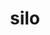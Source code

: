 ---
title: "silo"
layout: cache
categories: [package, develop]
meta: {"versions": ["4.10.2", "4.11"], "compilers": ["gcc@=11.1.0", "gcc@=11.3.0", "gcc@=7.5.0"], "oss": ["ubuntu18.04", "ubuntu20.04", "ubuntu22.04"], "platforms": ["linux"], "targets": ["x86_64", "x86_64_v3"], "stacks": ["data-vis-sdk", "e4s", "root", "tutorial"], "num_specs": 62, "num_specs_by_stack": {"root": 62, "tutorial": 53, "data-vis-sdk": 5, "e4s": 4}}
spec_details: [{"hash": "jle3afbtlxqmwraoirwvz5zzmu5vumcy", "compiler": "gcc@=7.5.0", "versions": ["4.10.2"], "os": "ubuntu18.04", "platform": "linux", "target": "x86_64", "variants": ["~fortran", "+fpzip", "+hdf5", "+hzip", "+mpi", "patches=3a1e831,7b5a1dc,eb2a3a0,fa050e0", "+pic", "+shared", "~silex"], "stacks": ["root", "tutorial"], "size": "-", "tarball": "https://binaries.spack.io/develop/build_cache/linux-ubuntu18.04-x86_64/gcc-7.5.0/silo-4.10.2/linux-ubuntu18.04-x86_64-gcc-7.5.0-silo-4.10.2-jle3afbtlxqmwraoirwvz5zzmu5vumcy.spack"}, {"hash": "2lg2lrmhul55eh2j4bcygfifab2bdead", "compiler": "gcc@=7.5.0", "versions": ["4.10.2"], "os": "ubuntu18.04", "platform": "linux", "target": "x86_64", "variants": ["~fortran", "+fpzip", "+hdf5", "+hzip", "+mpi", "patches=3a1e831,7b5a1dc,eb2a3a0,fa050e0", "+pic", "+shared", "~silex"], "stacks": ["root", "tutorial"], "size": "-", "tarball": "https://binaries.spack.io/develop/build_cache/linux-ubuntu18.04-x86_64/gcc-7.5.0/silo-4.10.2/linux-ubuntu18.04-x86_64-gcc-7.5.0-silo-4.10.2-2lg2lrmhul55eh2j4bcygfifab2bdead.spack"}, {"hash": "7uwhvtfecqc6mcedvylhxz6old3i25tc", "compiler": "gcc@=7.5.0", "versions": ["4.10.2"], "os": "ubuntu18.04", "platform": "linux", "target": "x86_64", "variants": ["~fortran", "+fpzip", "+hdf5", "+hzip", "+mpi", "patches=3a1e831,7b5a1dc,eb2a3a0,fa050e0", "+pic", "+shared", "~silex"], "stacks": ["root", "tutorial"], "size": "-", "tarball": "https://binaries.spack.io/develop/build_cache/linux-ubuntu18.04-x86_64/gcc-7.5.0/silo-4.10.2/linux-ubuntu18.04-x86_64-gcc-7.5.0-silo-4.10.2-7uwhvtfecqc6mcedvylhxz6old3i25tc.spack"}, {"hash": "tdxovtuncoh4qc6ign53c7zc7jvcolah", "compiler": "gcc@=7.5.0", "versions": ["4.10.2"], "os": "ubuntu18.04", "platform": "linux", "target": "x86_64", "variants": ["~fortran", "+fpzip", "+hdf5", "+hzip", "+mpi", "patches=3a1e831,7b5a1dc,eb2a3a0,fa050e0", "+pic", "+shared", "~silex"], "stacks": ["root", "tutorial"], "size": "-", "tarball": "https://binaries.spack.io/develop/build_cache/linux-ubuntu18.04-x86_64/gcc-7.5.0/silo-4.10.2/linux-ubuntu18.04-x86_64-gcc-7.5.0-silo-4.10.2-tdxovtuncoh4qc6ign53c7zc7jvcolah.spack"}, {"hash": "jyanuv4bw5g5ujrwkrl75bi76kw2mbip", "compiler": "gcc@=7.5.0", "versions": ["4.10.2"], "os": "ubuntu18.04", "platform": "linux", "target": "x86_64", "variants": ["~fortran", "+fpzip", "+hdf5", "+hzip", "+mpi", "patches=3a1e831,7b5a1dc,eb2a3a0,fa050e0", "+pic", "+shared", "~silex"], "stacks": ["root", "tutorial"], "size": "-", "tarball": "https://binaries.spack.io/develop/build_cache/linux-ubuntu18.04-x86_64/gcc-7.5.0/silo-4.10.2/linux-ubuntu18.04-x86_64-gcc-7.5.0-silo-4.10.2-jyanuv4bw5g5ujrwkrl75bi76kw2mbip.spack"}, {"hash": "yisbdti2wfjcze6jymoziwuec35o76tj", "compiler": "gcc@=7.5.0", "versions": ["4.10.2"], "os": "ubuntu18.04", "platform": "linux", "target": "x86_64", "variants": ["~fortran", "+fpzip", "+hdf5", "+hzip", "+mpi", "patches=3a1e831,7b5a1dc,eb2a3a0,fa050e0", "+pic", "+shared", "~silex"], "stacks": ["root", "tutorial"], "size": "-", "tarball": "https://binaries.spack.io/develop/build_cache/linux-ubuntu18.04-x86_64/gcc-7.5.0/silo-4.10.2/linux-ubuntu18.04-x86_64-gcc-7.5.0-silo-4.10.2-yisbdti2wfjcze6jymoziwuec35o76tj.spack"}, {"hash": "i5wb53iaopzgv6wdvfswvxodeg53mai5", "compiler": "gcc@=7.5.0", "versions": ["4.10.2"], "os": "ubuntu18.04", "platform": "linux", "target": "x86_64", "variants": ["build_system=autotools", "~fortran", "+fpzip", "+hdf5", "+hzip", "+mpi", "patches=3a1e831,7b5a1dc,eb2a3a0,fa050e0", "+pic", "+shared", "~silex"], "stacks": ["root", "tutorial"], "size": "-", "tarball": "https://binaries.spack.io/develop/build_cache/linux-ubuntu18.04-x86_64/gcc-7.5.0/silo-4.10.2/linux-ubuntu18.04-x86_64-gcc-7.5.0-silo-4.10.2-i5wb53iaopzgv6wdvfswvxodeg53mai5.spack"}, {"hash": "oxpa5rj5oijtf3d4x66zbapghj75z7sk", "compiler": "gcc@=7.5.0", "versions": ["4.10.2"], "os": "ubuntu18.04", "platform": "linux", "target": "x86_64", "variants": ["~fortran", "+fpzip", "+hdf5", "+hzip", "+mpi", "patches=3a1e831,7b5a1dc,eb2a3a0,fa050e0", "+pic", "+shared", "~silex"], "stacks": ["root", "tutorial"], "size": "-", "tarball": "https://binaries.spack.io/develop/build_cache/linux-ubuntu18.04-x86_64/gcc-7.5.0/silo-4.10.2/linux-ubuntu18.04-x86_64-gcc-7.5.0-silo-4.10.2-oxpa5rj5oijtf3d4x66zbapghj75z7sk.spack"}, {"hash": "txxhh3ieeionvk7j6sp6rqtc6qmqcyoc", "compiler": "gcc@=7.5.0", "versions": ["4.11"], "os": "ubuntu18.04", "platform": "linux", "target": "x86_64", "variants": ["build_system=autotools", "~fortran", "+fpzip", "+hdf5", "+hzip", "+mpi", "patches=451c4c5,eb2a3a0,fa050e0", "+pic", "+shared", "~silex"], "stacks": ["root", "tutorial"], "size": "-", "tarball": "https://binaries.spack.io/develop/build_cache/linux-ubuntu18.04-x86_64/gcc-7.5.0/silo-4.11/linux-ubuntu18.04-x86_64-gcc-7.5.0-silo-4.11-txxhh3ieeionvk7j6sp6rqtc6qmqcyoc.spack"}, {"hash": "fltmitf7xtsu6myxcd42uakpidf2ml4x", "compiler": "gcc@=7.5.0", "versions": ["4.10.2"], "os": "ubuntu18.04", "platform": "linux", "target": "x86_64", "variants": ["build_system=autotools", "~fortran", "+fpzip", "+hdf5", "+hzip", "+mpi", "patches=3a1e831,7b5a1dc,eb2a3a0,fa050e0", "+pic", "+shared", "~silex"], "stacks": ["root", "tutorial"], "size": "-", "tarball": "https://binaries.spack.io/develop/build_cache/linux-ubuntu18.04-x86_64/gcc-7.5.0/silo-4.10.2/linux-ubuntu18.04-x86_64-gcc-7.5.0-silo-4.10.2-fltmitf7xtsu6myxcd42uakpidf2ml4x.spack"}, {"hash": "3p3kdgoxdqzs2oze6goeoc2g642yxedd", "compiler": "gcc@=7.5.0", "versions": ["4.10.2"], "os": "ubuntu18.04", "platform": "linux", "target": "x86_64", "variants": ["~fortran", "+fpzip", "+hdf5", "+hzip", "+mpi", "patches=3a1e831,7b5a1dc,eb2a3a0,fa050e0", "+pic", "+shared", "~silex"], "stacks": ["root", "tutorial"], "size": "-", "tarball": "https://binaries.spack.io/develop/build_cache/linux-ubuntu18.04-x86_64/gcc-7.5.0/silo-4.10.2/linux-ubuntu18.04-x86_64-gcc-7.5.0-silo-4.10.2-3p3kdgoxdqzs2oze6goeoc2g642yxedd.spack"}, {"hash": "dcsbgpflnysx5ra34gt7xrtsiqerbrs3", "compiler": "gcc@=7.5.0", "versions": ["4.10.2"], "os": "ubuntu18.04", "platform": "linux", "target": "x86_64", "variants": ["~fortran", "+fpzip", "+hdf5", "+hzip", "+mpi", "patches=3a1e831,7b5a1dc,eb2a3a0,fa050e0", "+pic", "+shared", "~silex"], "stacks": ["root", "tutorial"], "size": "-", "tarball": "https://binaries.spack.io/develop/build_cache/linux-ubuntu18.04-x86_64/gcc-7.5.0/silo-4.10.2/linux-ubuntu18.04-x86_64-gcc-7.5.0-silo-4.10.2-dcsbgpflnysx5ra34gt7xrtsiqerbrs3.spack"}, {"hash": "fhbmpjsrdwdte7ommebm6t7t67l5grnv", "compiler": "gcc@=7.5.0", "versions": ["4.10.2"], "os": "ubuntu18.04", "platform": "linux", "target": "x86_64", "variants": ["~fortran", "+fpzip", "+hdf5", "+hzip", "+mpi", "patches=3a1e831,7b5a1dc,eb2a3a0,fa050e0", "+pic", "+shared", "~silex"], "stacks": ["root", "tutorial"], "size": "-", "tarball": "https://binaries.spack.io/develop/build_cache/linux-ubuntu18.04-x86_64/gcc-7.5.0/silo-4.10.2/linux-ubuntu18.04-x86_64-gcc-7.5.0-silo-4.10.2-fhbmpjsrdwdte7ommebm6t7t67l5grnv.spack"}, {"hash": "siummnm5h6efxz223ysdbxpjw7zblenr", "compiler": "gcc@=7.5.0", "versions": ["4.10.2"], "os": "ubuntu18.04", "platform": "linux", "target": "x86_64", "variants": ["~fortran", "+fpzip", "+hdf5", "+hzip", "+mpi", "patches=3a1e831,7b5a1dc,eb2a3a0,fa050e0", "+pic", "+shared", "~silex"], "stacks": ["root", "tutorial"], "size": "-", "tarball": "https://binaries.spack.io/develop/build_cache/linux-ubuntu18.04-x86_64/gcc-7.5.0/silo-4.10.2/linux-ubuntu18.04-x86_64-gcc-7.5.0-silo-4.10.2-siummnm5h6efxz223ysdbxpjw7zblenr.spack"}, {"hash": "2e5ip3tdm5otvqpamaileow43yv53xuv", "compiler": "gcc@=7.5.0", "versions": ["4.10.2"], "os": "ubuntu18.04", "platform": "linux", "target": "x86_64", "variants": ["build_system=autotools", "~fortran", "+fpzip", "+hdf5", "+hzip", "+mpi", "patches=3a1e831,7b5a1dc,eb2a3a0,fa050e0", "+pic", "+shared", "~silex"], "stacks": ["root", "tutorial"], "size": "-", "tarball": "https://binaries.spack.io/develop/build_cache/linux-ubuntu18.04-x86_64/gcc-7.5.0/silo-4.10.2/linux-ubuntu18.04-x86_64-gcc-7.5.0-silo-4.10.2-2e5ip3tdm5otvqpamaileow43yv53xuv.spack"}, {"hash": "dprf4nrtti3wjwfjhifhqfvpplqi2zvi", "compiler": "gcc@=7.5.0", "versions": ["4.10.2"], "os": "ubuntu18.04", "platform": "linux", "target": "x86_64", "variants": ["~fortran", "+fpzip", "+hdf5", "+hzip", "+mpi", "patches=3a1e831,7b5a1dc,eb2a3a0,fa050e0", "+pic", "+shared", "~silex"], "stacks": ["root", "tutorial"], "size": "-", "tarball": "https://binaries.spack.io/develop/build_cache/linux-ubuntu18.04-x86_64/gcc-7.5.0/silo-4.10.2/linux-ubuntu18.04-x86_64-gcc-7.5.0-silo-4.10.2-dprf4nrtti3wjwfjhifhqfvpplqi2zvi.spack"}, {"hash": "vozsdsz4aavwz7gzm72r2ochtakkngpz", "compiler": "gcc@=7.5.0", "versions": ["4.10.2"], "os": "ubuntu18.04", "platform": "linux", "target": "x86_64", "variants": ["~fortran", "+fpzip", "+hdf5", "+hzip", "+mpi", "patches=3a1e831,7b5a1dc,eb2a3a0,fa050e0", "+pic", "+shared", "~silex"], "stacks": ["root", "tutorial"], "size": "-", "tarball": "https://binaries.spack.io/develop/build_cache/linux-ubuntu18.04-x86_64/gcc-7.5.0/silo-4.10.2/linux-ubuntu18.04-x86_64-gcc-7.5.0-silo-4.10.2-vozsdsz4aavwz7gzm72r2ochtakkngpz.spack"}, {"hash": "lpemockdd4rsbjec6ndyg3xbjhtejcva", "compiler": "gcc@=7.5.0", "versions": ["4.10.2"], "os": "ubuntu18.04", "platform": "linux", "target": "x86_64", "variants": ["~fortran", "+fpzip", "+hdf5", "+hzip", "+mpi", "patches=3a1e831,7b5a1dc,eb2a3a0,fa050e0", "+pic", "+shared", "~silex"], "stacks": ["root", "tutorial"], "size": "-", "tarball": "https://binaries.spack.io/develop/build_cache/linux-ubuntu18.04-x86_64/gcc-7.5.0/silo-4.10.2/linux-ubuntu18.04-x86_64-gcc-7.5.0-silo-4.10.2-lpemockdd4rsbjec6ndyg3xbjhtejcva.spack"}, {"hash": "ub4ngqa53d6ufm6bfaks53qtd6tm5r7n", "compiler": "gcc@=7.5.0", "versions": ["4.10.2"], "os": "ubuntu18.04", "platform": "linux", "target": "x86_64", "variants": ["~fortran", "+fpzip", "+hdf5", "+hzip", "+mpi", "patches=3a1e831,7b5a1dc,eb2a3a0,fa050e0", "+pic", "+shared", "~silex"], "stacks": ["root", "tutorial"], "size": "-", "tarball": "https://binaries.spack.io/develop/build_cache/linux-ubuntu18.04-x86_64/gcc-7.5.0/silo-4.10.2/linux-ubuntu18.04-x86_64-gcc-7.5.0-silo-4.10.2-ub4ngqa53d6ufm6bfaks53qtd6tm5r7n.spack"}, {"hash": "3fpvbcy35pteprqcar7fmwyxrsgwuypc", "compiler": "gcc@=7.5.0", "versions": ["4.11"], "os": "ubuntu18.04", "platform": "linux", "target": "x86_64", "variants": ["build_system=autotools", "~fortran", "+fpzip", "+hdf5", "+hzip", "+mpi", "patches=451c4c5,eb2a3a0,fa050e0", "+pic", "+shared", "~silex"], "stacks": ["root", "tutorial"], "size": "-", "tarball": "https://binaries.spack.io/develop/build_cache/linux-ubuntu18.04-x86_64/gcc-7.5.0/silo-4.11/linux-ubuntu18.04-x86_64-gcc-7.5.0-silo-4.11-3fpvbcy35pteprqcar7fmwyxrsgwuypc.spack"}, {"hash": "fpunthncldrhreoywzxldbhw653oxwzm", "compiler": "gcc@=7.5.0", "versions": ["4.10.2"], "os": "ubuntu18.04", "platform": "linux", "target": "x86_64", "variants": ["~fortran", "+fpzip", "+hdf5", "+hzip", "+mpi", "patches=3a1e831,7b5a1dc,eb2a3a0,fa050e0", "+pic", "+shared", "~silex"], "stacks": ["root", "tutorial"], "size": "-", "tarball": "https://binaries.spack.io/develop/build_cache/linux-ubuntu18.04-x86_64/gcc-7.5.0/silo-4.10.2/linux-ubuntu18.04-x86_64-gcc-7.5.0-silo-4.10.2-fpunthncldrhreoywzxldbhw653oxwzm.spack"}, {"hash": "gscdpalf7d3573djhfgzyy3cbrt3djtn", "compiler": "gcc@=7.5.0", "versions": ["4.10.2"], "os": "ubuntu18.04", "platform": "linux", "target": "x86_64", "variants": ["~fortran", "+fpzip", "+hdf5", "+hzip", "+mpi", "patches=3a1e831,7b5a1dc,eb2a3a0,fa050e0", "+pic", "+shared", "~silex"], "stacks": ["root", "tutorial"], "size": "-", "tarball": "https://binaries.spack.io/develop/build_cache/linux-ubuntu18.04-x86_64/gcc-7.5.0/silo-4.10.2/linux-ubuntu18.04-x86_64-gcc-7.5.0-silo-4.10.2-gscdpalf7d3573djhfgzyy3cbrt3djtn.spack"}, {"hash": "2ycj2ye2mrgsbybgucwqxkw5tv5c5iws", "compiler": "gcc@=7.5.0", "versions": ["4.10.2"], "os": "ubuntu18.04", "platform": "linux", "target": "x86_64", "variants": ["~fortran", "+fpzip", "+hdf5", "+hzip", "+mpi", "patches=3a1e831,7b5a1dc,eb2a3a0,fa050e0", "+pic", "+shared", "~silex"], "stacks": ["root", "tutorial"], "size": "-", "tarball": "https://binaries.spack.io/develop/build_cache/linux-ubuntu18.04-x86_64/gcc-7.5.0/silo-4.10.2/linux-ubuntu18.04-x86_64-gcc-7.5.0-silo-4.10.2-2ycj2ye2mrgsbybgucwqxkw5tv5c5iws.spack"}, {"hash": "tumtnfuepigbiqkyzmhefmzzlinzehqs", "compiler": "gcc@=7.5.0", "versions": ["4.10.2"], "os": "ubuntu18.04", "platform": "linux", "target": "x86_64", "variants": ["~fortran", "+fpzip", "+hdf5", "+hzip", "+mpi", "patches=3a1e831,7b5a1dc,eb2a3a0,fa050e0", "+pic", "+shared", "~silex"], "stacks": ["root", "tutorial"], "size": "-", "tarball": "https://binaries.spack.io/develop/build_cache/linux-ubuntu18.04-x86_64/gcc-7.5.0/silo-4.10.2/linux-ubuntu18.04-x86_64-gcc-7.5.0-silo-4.10.2-tumtnfuepigbiqkyzmhefmzzlinzehqs.spack"}, {"hash": "b76wsciivnmvolzcogqgazyetuockpm7", "compiler": "gcc@=7.5.0", "versions": ["4.10.2"], "os": "ubuntu18.04", "platform": "linux", "target": "x86_64", "variants": ["build_system=autotools", "~fortran", "+fpzip", "+hdf5", "+hzip", "+mpi", "patches=3a1e831,7b5a1dc,eb2a3a0,fa050e0", "+pic", "+shared", "~silex"], "stacks": ["root", "tutorial"], "size": "-", "tarball": "https://binaries.spack.io/develop/build_cache/linux-ubuntu18.04-x86_64/gcc-7.5.0/silo-4.10.2/linux-ubuntu18.04-x86_64-gcc-7.5.0-silo-4.10.2-b76wsciivnmvolzcogqgazyetuockpm7.spack"}, {"hash": "e3qnr4pso3c5zb4oq2l3yptv423rsu44", "compiler": "gcc@=7.5.0", "versions": ["4.10.2"], "os": "ubuntu18.04", "platform": "linux", "target": "x86_64", "variants": ["~fortran", "+fpzip", "+hdf5", "+hzip", "+mpi", "patches=3a1e831,7b5a1dc,eb2a3a0,fa050e0", "+pic", "+shared", "~silex"], "stacks": ["root", "tutorial"], "size": "-", "tarball": "https://binaries.spack.io/develop/build_cache/linux-ubuntu18.04-x86_64/gcc-7.5.0/silo-4.10.2/linux-ubuntu18.04-x86_64-gcc-7.5.0-silo-4.10.2-e3qnr4pso3c5zb4oq2l3yptv423rsu44.spack"}, {"hash": "4w5nzygzmzag5pqvjtjnaltvfzjqo7ql", "compiler": "gcc@=7.5.0", "versions": ["4.10.2"], "os": "ubuntu18.04", "platform": "linux", "target": "x86_64", "variants": ["~fortran", "+fpzip", "+hdf5", "+hzip", "+mpi", "patches=3a1e831,7b5a1dc,eb2a3a0,fa050e0", "+pic", "+shared", "~silex"], "stacks": ["root", "tutorial"], "size": "-", "tarball": "https://binaries.spack.io/develop/build_cache/linux-ubuntu18.04-x86_64/gcc-7.5.0/silo-4.10.2/linux-ubuntu18.04-x86_64-gcc-7.5.0-silo-4.10.2-4w5nzygzmzag5pqvjtjnaltvfzjqo7ql.spack"}, {"hash": "4kajqd2v2cgbpuhpaodyqzqxhhk7gtiy", "compiler": "gcc@=7.5.0", "versions": ["4.10.2"], "os": "ubuntu18.04", "platform": "linux", "target": "x86_64", "variants": ["~fortran", "+fpzip", "+hdf5", "+hzip", "+mpi", "patches=3a1e831,7b5a1dc,eb2a3a0,fa050e0", "+pic", "+shared", "~silex"], "stacks": ["root", "tutorial"], "size": "-", "tarball": "https://binaries.spack.io/develop/build_cache/linux-ubuntu18.04-x86_64/gcc-7.5.0/silo-4.10.2/linux-ubuntu18.04-x86_64-gcc-7.5.0-silo-4.10.2-4kajqd2v2cgbpuhpaodyqzqxhhk7gtiy.spack"}, {"hash": "57uq46urtegz7lubicjrrvanxsyis3u7", "compiler": "gcc@=7.5.0", "versions": ["4.11"], "os": "ubuntu18.04", "platform": "linux", "target": "x86_64", "variants": ["build_system=autotools", "~fortran", "+fpzip", "+hdf5", "+hzip", "+mpi", "patches=451c4c5,a081263,eb2a3a0,fa050e0", "+pic", "+shared", "~silex"], "stacks": ["root", "tutorial"], "size": "-", "tarball": "https://binaries.spack.io/develop/build_cache/linux-ubuntu18.04-x86_64/gcc-7.5.0/silo-4.11/linux-ubuntu18.04-x86_64-gcc-7.5.0-silo-4.11-57uq46urtegz7lubicjrrvanxsyis3u7.spack"}, {"hash": "pqifb7x2vall2kg47fudreqpg6j5p5dt", "compiler": "gcc@=7.5.0", "versions": ["4.11"], "os": "ubuntu18.04", "platform": "linux", "target": "x86_64", "variants": ["build_system=autotools", "~fortran", "+fpzip", "+hdf5", "+hzip", "+mpi", "patches=451c4c5,eb2a3a0,fa050e0", "+pic", "+shared", "~silex"], "stacks": ["root", "tutorial"], "size": "-", "tarball": "https://binaries.spack.io/develop/build_cache/linux-ubuntu18.04-x86_64/gcc-7.5.0/silo-4.11/linux-ubuntu18.04-x86_64-gcc-7.5.0-silo-4.11-pqifb7x2vall2kg47fudreqpg6j5p5dt.spack"}, {"hash": "x2rillhjurdaahpk6hcjmnvhof3xb3dg", "compiler": "gcc@=7.5.0", "versions": ["4.11"], "os": "ubuntu18.04", "platform": "linux", "target": "x86_64", "variants": ["build_system=autotools", "~fortran", "+fpzip", "+hdf5", "+hzip", "+mpi", "patches=451c4c5,a081263,eb2a3a0,fa050e0", "+pic", "+shared", "~silex"], "stacks": ["root", "tutorial"], "size": "-", "tarball": "https://binaries.spack.io/develop/build_cache/linux-ubuntu18.04-x86_64/gcc-7.5.0/silo-4.11/linux-ubuntu18.04-x86_64-gcc-7.5.0-silo-4.11-x2rillhjurdaahpk6hcjmnvhof3xb3dg.spack"}, {"hash": "6oh77zw7d7qgztposmspwqzjoqkyvsjd", "compiler": "gcc@=7.5.0", "versions": ["4.10.2"], "os": "ubuntu18.04", "platform": "linux", "target": "x86_64", "variants": ["~fortran", "+fpzip", "+hdf5", "+hzip", "+mpi", "patches=3a1e831,7b5a1dc,eb2a3a0,fa050e0", "+pic", "+shared", "~silex"], "stacks": ["root", "tutorial"], "size": "-", "tarball": "https://binaries.spack.io/develop/build_cache/linux-ubuntu18.04-x86_64/gcc-7.5.0/silo-4.10.2/linux-ubuntu18.04-x86_64-gcc-7.5.0-silo-4.10.2-6oh77zw7d7qgztposmspwqzjoqkyvsjd.spack"}, {"hash": "slxiktndftkh7tr3impoyqbudio2xsov", "compiler": "gcc@=7.5.0", "versions": ["4.10.2"], "os": "ubuntu18.04", "platform": "linux", "target": "x86_64", "variants": ["~fortran", "+fpzip", "+hdf5", "+hzip", "+mpi", "patches=3a1e831,7b5a1dc,eb2a3a0,fa050e0", "+pic", "+shared", "~silex"], "stacks": ["root", "tutorial"], "size": "-", "tarball": "https://binaries.spack.io/develop/build_cache/linux-ubuntu18.04-x86_64/gcc-7.5.0/silo-4.10.2/linux-ubuntu18.04-x86_64-gcc-7.5.0-silo-4.10.2-slxiktndftkh7tr3impoyqbudio2xsov.spack"}, {"hash": "qoexqd4tncqhyqcsmjcriohf6wp6e76v", "compiler": "gcc@=7.5.0", "versions": ["4.10.2"], "os": "ubuntu18.04", "platform": "linux", "target": "x86_64", "variants": ["~fortran", "+fpzip", "+hdf5", "+hzip", "+mpi", "patches=3a1e831,7b5a1dc,eb2a3a0,fa050e0", "+pic", "+shared", "~silex"], "stacks": ["root", "tutorial"], "size": "-", "tarball": "https://binaries.spack.io/develop/build_cache/linux-ubuntu18.04-x86_64/gcc-7.5.0/silo-4.10.2/linux-ubuntu18.04-x86_64-gcc-7.5.0-silo-4.10.2-qoexqd4tncqhyqcsmjcriohf6wp6e76v.spack"}, {"hash": "myzj2pwj5gxx4b2o6khhk7fiyiiz3it4", "compiler": "gcc@=7.5.0", "versions": ["4.10.2"], "os": "ubuntu18.04", "platform": "linux", "target": "x86_64", "variants": ["~fortran", "+fpzip", "+hdf5", "+hzip", "+mpi", "patches=3a1e831,7b5a1dc,eb2a3a0,fa050e0", "+pic", "+shared", "~silex"], "stacks": ["root", "tutorial"], "size": "-", "tarball": "https://binaries.spack.io/develop/build_cache/linux-ubuntu18.04-x86_64/gcc-7.5.0/silo-4.10.2/linux-ubuntu18.04-x86_64-gcc-7.5.0-silo-4.10.2-myzj2pwj5gxx4b2o6khhk7fiyiiz3it4.spack"}, {"hash": "zghitab6vv2t32ycpzl3ls2b4rgy3uth", "compiler": "gcc@=7.5.0", "versions": ["4.10.2"], "os": "ubuntu18.04", "platform": "linux", "target": "x86_64", "variants": ["~fortran", "+fpzip", "+hdf5", "+hzip", "+mpi", "patches=3a1e831,7b5a1dc,eb2a3a0,fa050e0", "+pic", "+shared", "~silex"], "stacks": ["root", "tutorial"], "size": "-", "tarball": "https://binaries.spack.io/develop/build_cache/linux-ubuntu18.04-x86_64/gcc-7.5.0/silo-4.10.2/linux-ubuntu18.04-x86_64-gcc-7.5.0-silo-4.10.2-zghitab6vv2t32ycpzl3ls2b4rgy3uth.spack"}, {"hash": "asxytb7atx2qkw32cetrm4cevuhhoha4", "compiler": "gcc@=7.5.0", "versions": ["4.10.2"], "os": "ubuntu18.04", "platform": "linux", "target": "x86_64", "variants": ["~fortran", "+fpzip", "+hdf5", "+hzip", "+mpi", "patches=3a1e831,7b5a1dc,eb2a3a0,fa050e0", "+pic", "+shared", "~silex"], "stacks": ["root", "tutorial"], "size": "-", "tarball": "https://binaries.spack.io/develop/build_cache/linux-ubuntu18.04-x86_64/gcc-7.5.0/silo-4.10.2/linux-ubuntu18.04-x86_64-gcc-7.5.0-silo-4.10.2-asxytb7atx2qkw32cetrm4cevuhhoha4.spack"}, {"hash": "ikgjjupxtk362xb6x7cmzux3ptdbj4d2", "compiler": "gcc@=7.5.0", "versions": ["4.10.2"], "os": "ubuntu18.04", "platform": "linux", "target": "x86_64", "variants": ["~fortran", "+fpzip", "+hdf5", "+hzip", "+mpi", "patches=3a1e831,7b5a1dc,eb2a3a0,fa050e0", "+pic", "+shared", "~silex"], "stacks": ["root", "tutorial"], "size": "-", "tarball": "https://binaries.spack.io/develop/build_cache/linux-ubuntu18.04-x86_64/gcc-7.5.0/silo-4.10.2/linux-ubuntu18.04-x86_64-gcc-7.5.0-silo-4.10.2-ikgjjupxtk362xb6x7cmzux3ptdbj4d2.spack"}, {"hash": "jndswojkmntaetkbpjmk3umoqau2tmi3", "compiler": "gcc@=7.5.0", "versions": ["4.10.2"], "os": "ubuntu18.04", "platform": "linux", "target": "x86_64", "variants": ["~fortran", "+fpzip", "+hdf5", "+hzip", "+mpi", "patches=3a1e831,7b5a1dc,eb2a3a0,fa050e0", "+pic", "+shared", "~silex"], "stacks": ["root", "tutorial"], "size": "-", "tarball": "https://binaries.spack.io/develop/build_cache/linux-ubuntu18.04-x86_64/gcc-7.5.0/silo-4.10.2/linux-ubuntu18.04-x86_64-gcc-7.5.0-silo-4.10.2-jndswojkmntaetkbpjmk3umoqau2tmi3.spack"}, {"hash": "dq46tdj57njoufesplyhxx2bp72w24bx", "compiler": "gcc@=7.5.0", "versions": ["4.11"], "os": "ubuntu18.04", "platform": "linux", "target": "x86_64", "variants": ["build_system=autotools", "~fortran", "+fpzip", "+hdf5", "+hzip", "+mpi", "patches=451c4c5,eb2a3a0,fa050e0", "+pic", "+shared", "~silex"], "stacks": ["root", "tutorial"], "size": "-", "tarball": "https://binaries.spack.io/develop/build_cache/linux-ubuntu18.04-x86_64/gcc-7.5.0/silo-4.11/linux-ubuntu18.04-x86_64-gcc-7.5.0-silo-4.11-dq46tdj57njoufesplyhxx2bp72w24bx.spack"}, {"hash": "odm4wxj6eq6snyfiis4wqmdpgbrzpd63", "compiler": "gcc@=7.5.0", "versions": ["4.11"], "os": "ubuntu18.04", "platform": "linux", "target": "x86_64_v3", "variants": ["build_system=autotools", "~fortran", "+fpzip", "+hdf5", "+hzip", "+mpi", "patches=451c4c5,a081263,eb2a3a0,fa050e0", "+pic", "+shared", "~silex"], "stacks": ["root", "tutorial"], "size": "-", "tarball": "https://binaries.spack.io/develop/build_cache/linux-ubuntu18.04-x86_64_v3/gcc-7.5.0/silo-4.11/linux-ubuntu18.04-x86_64_v3-gcc-7.5.0-silo-4.11-odm4wxj6eq6snyfiis4wqmdpgbrzpd63.spack"}, {"hash": "4muu5fl53b735dhe5iwwnjw3addzdbod", "compiler": "gcc@=7.5.0", "versions": ["4.11"], "os": "ubuntu18.04", "platform": "linux", "target": "x86_64_v3", "variants": ["build_system=autotools", "~fortran", "+fpzip", "+hdf5", "+hzip", "+mpi", "patches=451c4c5,a081263,eb2a3a0,fa050e0", "+pic", "+shared", "~silex"], "stacks": ["root", "tutorial"], "size": "-", "tarball": "https://binaries.spack.io/develop/build_cache/linux-ubuntu18.04-x86_64_v3/gcc-7.5.0/silo-4.11/linux-ubuntu18.04-x86_64_v3-gcc-7.5.0-silo-4.11-4muu5fl53b735dhe5iwwnjw3addzdbod.spack"}, {"hash": "fqursouvd7kpht64qkeq7yyi24uk2y7x", "compiler": "gcc@=7.5.0", "versions": ["4.11"], "os": "ubuntu18.04", "platform": "linux", "target": "x86_64_v3", "variants": ["build_system=autotools", "~fortran", "+fpzip", "+hdf5", "+hzip", "+mpi", "patches=451c4c5,a081263,eb2a3a0,fa050e0", "+pic", "+shared", "~silex"], "stacks": ["root", "tutorial"], "size": "-", "tarball": "https://binaries.spack.io/develop/build_cache/linux-ubuntu18.04-x86_64_v3/gcc-7.5.0/silo-4.11/linux-ubuntu18.04-x86_64_v3-gcc-7.5.0-silo-4.11-fqursouvd7kpht64qkeq7yyi24uk2y7x.spack"}, {"hash": "ur24lo6tsjj6g45s7c2ww7re5lzrv7j6", "compiler": "gcc@=7.5.0", "versions": ["4.11"], "os": "ubuntu18.04", "platform": "linux", "target": "x86_64_v3", "variants": ["build_system=autotools", "~fortran", "+fpzip", "+hdf5", "+hzip", "+mpi", "patches=451c4c5,a081263,eb2a3a0,fa050e0", "+pic", "+shared", "~silex"], "stacks": ["root", "tutorial"], "size": "-", "tarball": "https://binaries.spack.io/develop/build_cache/linux-ubuntu18.04-x86_64_v3/gcc-7.5.0/silo-4.11/linux-ubuntu18.04-x86_64_v3-gcc-7.5.0-silo-4.11-ur24lo6tsjj6g45s7c2ww7re5lzrv7j6.spack"}, {"hash": "kjz3mwhyaqcesf5ynyure33wgnbgg2aw", "compiler": "gcc@=7.5.0", "versions": ["4.11"], "os": "ubuntu18.04", "platform": "linux", "target": "x86_64_v3", "variants": ["build_system=autotools", "~fortran", "+fpzip", "+hdf5", "+hzip", "+mpi", "patches=451c4c5,a081263,eb2a3a0,fa050e0", "+pic", "+shared", "~silex"], "stacks": ["root", "tutorial"], "size": "-", "tarball": "https://binaries.spack.io/develop/build_cache/linux-ubuntu18.04-x86_64_v3/gcc-7.5.0/silo-4.11/linux-ubuntu18.04-x86_64_v3-gcc-7.5.0-silo-4.11-kjz3mwhyaqcesf5ynyure33wgnbgg2aw.spack"}, {"hash": "pm2hpuhzih46wxttsuf6gmkxrsq4itg5", "compiler": "gcc@=11.1.0", "versions": ["4.11"], "os": "ubuntu20.04", "platform": "linux", "target": "x86_64_v3", "variants": ["build_system=autotools", "+fortran", "+fpzip", "+hdf5", "+hzip", "+mpi", "patches=451c4c5,eb2a3a0,fa050e0", "+pic", "+shared", "~silex"], "stacks": ["root", "data-vis-sdk"], "size": "-", "tarball": "https://binaries.spack.io/develop/build_cache/linux-ubuntu20.04-x86_64_v3/gcc-11.1.0/silo-4.11/linux-ubuntu20.04-x86_64_v3-gcc-11.1.0-silo-4.11-pm2hpuhzih46wxttsuf6gmkxrsq4itg5.spack"}, {"hash": "a7infvmm3hbg43hwbhfyejubn5judlwh", "compiler": "gcc@=11.1.0", "versions": ["4.11"], "os": "ubuntu20.04", "platform": "linux", "target": "x86_64_v3", "variants": ["build_system=autotools", "+fortran", "+fpzip", "+hdf5", "+hzip", "+mpi", "patches=451c4c5,eb2a3a0,fa050e0", "+pic", "+shared", "~silex"], "stacks": ["e4s", "root"], "size": "-", "tarball": "https://binaries.spack.io/develop/build_cache/linux-ubuntu20.04-x86_64_v3/gcc-11.1.0/silo-4.11/linux-ubuntu20.04-x86_64_v3-gcc-11.1.0-silo-4.11-a7infvmm3hbg43hwbhfyejubn5judlwh.spack"}, {"hash": "jpazutf3b7252needju4mlublckyysqq", "compiler": "gcc@=11.1.0", "versions": ["4.11"], "os": "ubuntu20.04", "platform": "linux", "target": "x86_64_v3", "variants": ["build_system=autotools", "+fortran", "+fpzip", "+hdf5", "+hzip", "+mpi", "patches=451c4c5,eb2a3a0,fa050e0", "+pic", "+shared", "~silex"], "stacks": ["e4s", "root"], "size": "-", "tarball": "https://binaries.spack.io/develop/build_cache/linux-ubuntu20.04-x86_64_v3/gcc-11.1.0/silo-4.11/linux-ubuntu20.04-x86_64_v3-gcc-11.1.0-silo-4.11-jpazutf3b7252needju4mlublckyysqq.spack"}, {"hash": "cexckvlrktzd273okxwxvth6phdgnfum", "compiler": "gcc@=11.1.0", "versions": ["4.11"], "os": "ubuntu20.04", "platform": "linux", "target": "x86_64_v3", "variants": ["build_system=autotools", "+fortran", "+fpzip", "+hdf5", "+hzip", "+mpi", "patches=451c4c5,eb2a3a0,fa050e0", "+pic", "+shared", "~silex"], "stacks": ["root", "data-vis-sdk"], "size": "-", "tarball": "https://binaries.spack.io/develop/build_cache/linux-ubuntu20.04-x86_64_v3/gcc-11.1.0/silo-4.11/linux-ubuntu20.04-x86_64_v3-gcc-11.1.0-silo-4.11-cexckvlrktzd273okxwxvth6phdgnfum.spack"}, {"hash": "6bqw7c3lf2r6w7ciwnkvuoyinjn2mscr", "compiler": "gcc@=11.1.0", "versions": ["4.11"], "os": "ubuntu20.04", "platform": "linux", "target": "x86_64_v3", "variants": ["build_system=autotools", "+fortran", "+fpzip", "+hdf5", "+hzip", "+mpi", "patches=451c4c5,eb2a3a0,fa050e0", "+pic", "+shared", "~silex"], "stacks": ["e4s", "root"], "size": "-", "tarball": "https://binaries.spack.io/develop/build_cache/linux-ubuntu20.04-x86_64_v3/gcc-11.1.0/silo-4.11/linux-ubuntu20.04-x86_64_v3-gcc-11.1.0-silo-4.11-6bqw7c3lf2r6w7ciwnkvuoyinjn2mscr.spack"}, {"hash": "bjiy3mx4sl562mxj6tyojalcthmpvevg", "compiler": "gcc@=11.1.0", "versions": ["4.11"], "os": "ubuntu20.04", "platform": "linux", "target": "x86_64_v3", "variants": ["build_system=autotools", "+fortran", "+fpzip", "+hdf5", "+hzip", "+mpi", "patches=451c4c5,eb2a3a0,fa050e0", "+pic", "+shared", "~silex"], "stacks": ["root", "data-vis-sdk"], "size": "-", "tarball": "https://binaries.spack.io/develop/build_cache/linux-ubuntu20.04-x86_64_v3/gcc-11.1.0/silo-4.11/linux-ubuntu20.04-x86_64_v3-gcc-11.1.0-silo-4.11-bjiy3mx4sl562mxj6tyojalcthmpvevg.spack"}, {"hash": "zpypgcgqtgsint7hhqv7qykotdnl74ye", "compiler": "gcc@=11.1.0", "versions": ["4.11"], "os": "ubuntu20.04", "platform": "linux", "target": "x86_64_v3", "variants": ["build_system=autotools", "+fortran", "+fpzip", "+hdf5", "+hzip", "+mpi", "patches=451c4c5,eb2a3a0,fa050e0", "+pic", "+shared", "~silex"], "stacks": ["root", "data-vis-sdk"], "size": "-", "tarball": "https://binaries.spack.io/develop/build_cache/linux-ubuntu20.04-x86_64_v3/gcc-11.1.0/silo-4.11/linux-ubuntu20.04-x86_64_v3-gcc-11.1.0-silo-4.11-zpypgcgqtgsint7hhqv7qykotdnl74ye.spack"}, {"hash": "q652o5u45l63h2jx2ogemwj7mwc6kig7", "compiler": "gcc@=11.1.0", "versions": ["4.11"], "os": "ubuntu20.04", "platform": "linux", "target": "x86_64_v3", "variants": ["build_system=autotools", "+fortran", "+fpzip", "+hdf5", "+hzip", "+mpi", "patches=451c4c5,eb2a3a0,fa050e0", "+pic", "+shared", "~silex"], "stacks": ["root", "data-vis-sdk"], "size": "-", "tarball": "https://binaries.spack.io/develop/build_cache/linux-ubuntu20.04-x86_64_v3/gcc-11.1.0/silo-4.11/linux-ubuntu20.04-x86_64_v3-gcc-11.1.0-silo-4.11-q652o5u45l63h2jx2ogemwj7mwc6kig7.spack"}, {"hash": "xlfzclvyo5m3l5ig5pgfipesh7h6gg2a", "compiler": "gcc@=11.1.0", "versions": ["4.11"], "os": "ubuntu20.04", "platform": "linux", "target": "x86_64_v3", "variants": ["build_system=autotools", "+fortran", "+fpzip", "+hdf5", "+hzip", "+mpi", "patches=451c4c5,eb2a3a0,fa050e0", "+pic", "+shared", "~silex"], "stacks": ["e4s", "root"], "size": "-", "tarball": "https://binaries.spack.io/develop/build_cache/linux-ubuntu20.04-x86_64_v3/gcc-11.1.0/silo-4.11/linux-ubuntu20.04-x86_64_v3-gcc-11.1.0-silo-4.11-xlfzclvyo5m3l5ig5pgfipesh7h6gg2a.spack"}, {"hash": "jvt7cx3xjbyfcsjn2ivnfcvvcvb56bqv", "compiler": "gcc@=11.3.0", "versions": ["4.11"], "os": "ubuntu22.04", "platform": "linux", "target": "x86_64_v3", "variants": ["build_system=autotools", "~fortran", "+fpzip", "+hdf5", "+hzip", "+mpi", "patches=451c4c5,a081263,eb2a3a0,fa050e0", "+pic", "+shared", "~silex"], "stacks": ["root", "tutorial"], "size": "-", "tarball": "https://binaries.spack.io/develop/build_cache/linux-ubuntu22.04-x86_64_v3/gcc-11.3.0/silo-4.11/linux-ubuntu22.04-x86_64_v3-gcc-11.3.0-silo-4.11-jvt7cx3xjbyfcsjn2ivnfcvvcvb56bqv.spack"}, {"hash": "vs6u5viitnqcwkxrwaa3vjl4lbda46tp", "compiler": "gcc@=11.3.0", "versions": ["4.11"], "os": "ubuntu22.04", "platform": "linux", "target": "x86_64_v3", "variants": ["build_system=autotools", "~fortran", "+fpzip", "+hdf5", "+hzip", "+mpi", "patches=451c4c5,a081263,eb2a3a0,fa050e0", "+pic", "+shared", "~silex"], "stacks": ["root", "tutorial"], "size": "-", "tarball": "https://binaries.spack.io/develop/build_cache/linux-ubuntu22.04-x86_64_v3/gcc-11.3.0/silo-4.11/linux-ubuntu22.04-x86_64_v3-gcc-11.3.0-silo-4.11-vs6u5viitnqcwkxrwaa3vjl4lbda46tp.spack"}, {"hash": "vzbmz3ba7dijcccxelbc2g4loegek6vd", "compiler": "gcc@=11.3.0", "versions": ["4.11"], "os": "ubuntu22.04", "platform": "linux", "target": "x86_64_v3", "variants": ["build_system=autotools", "~fortran", "+fpzip", "+hdf5", "+hzip", "+mpi", "patches=451c4c5,a081263,eb2a3a0,fa050e0", "+pic", "+shared", "~silex"], "stacks": ["root", "tutorial"], "size": "-", "tarball": "https://binaries.spack.io/develop/build_cache/linux-ubuntu22.04-x86_64_v3/gcc-11.3.0/silo-4.11/linux-ubuntu22.04-x86_64_v3-gcc-11.3.0-silo-4.11-vzbmz3ba7dijcccxelbc2g4loegek6vd.spack"}, {"hash": "wyouncd222q2v2y32wsjka7ubhkb4fwz", "compiler": "gcc@=11.3.0", "versions": ["4.11"], "os": "ubuntu22.04", "platform": "linux", "target": "x86_64_v3", "variants": ["build_system=autotools", "~fortran", "+fpzip", "+hdf5", "+hzip", "+mpi", "patches=451c4c5,a081263,eb2a3a0,fa050e0", "+pic", "+shared", "~silex"], "stacks": ["root", "tutorial"], "size": "-", "tarball": "https://binaries.spack.io/develop/build_cache/linux-ubuntu22.04-x86_64_v3/gcc-11.3.0/silo-4.11/linux-ubuntu22.04-x86_64_v3-gcc-11.3.0-silo-4.11-wyouncd222q2v2y32wsjka7ubhkb4fwz.spack"}, {"hash": "kfyb6cr6jpm24tfp4pd4hh7vnklwhu4a", "compiler": "gcc@=11.3.0", "versions": ["4.11"], "os": "ubuntu22.04", "platform": "linux", "target": "x86_64_v3", "variants": ["build_system=autotools", "~fortran", "+fpzip", "+hdf5", "+hzip", "+mpi", "patches=451c4c5,a081263,eb2a3a0,fa050e0", "+pic", "+shared", "~silex"], "stacks": ["root", "tutorial"], "size": "-", "tarball": "https://binaries.spack.io/develop/build_cache/linux-ubuntu22.04-x86_64_v3/gcc-11.3.0/silo-4.11/linux-ubuntu22.04-x86_64_v3-gcc-11.3.0-silo-4.11-kfyb6cr6jpm24tfp4pd4hh7vnklwhu4a.spack"}, {"hash": "5rkbymdro7wpadpmmnblwuqujh2n25qj", "compiler": "gcc@=11.3.0", "versions": ["4.11"], "os": "ubuntu22.04", "platform": "linux", "target": "x86_64_v3", "variants": ["build_system=autotools", "~fortran", "+fpzip", "+hdf5", "+hzip", "+mpi", "patches=451c4c5,a081263,eb2a3a0,fa050e0", "+pic", "+shared", "~silex"], "stacks": ["root", "tutorial"], "size": "-", "tarball": "https://binaries.spack.io/develop/build_cache/linux-ubuntu22.04-x86_64_v3/gcc-11.3.0/silo-4.11/linux-ubuntu22.04-x86_64_v3-gcc-11.3.0-silo-4.11-5rkbymdro7wpadpmmnblwuqujh2n25qj.spack"}, {"hash": "7dotiwwqx7cqjlmlkmgrnhi3s55jwmpm", "compiler": "gcc@=11.3.0", "versions": ["4.11"], "os": "ubuntu22.04", "platform": "linux", "target": "x86_64_v3", "variants": ["build_system=autotools", "~fortran", "+fpzip", "+hdf5", "+hzip", "+mpi", "patches=451c4c5,a081263,eb2a3a0,fa050e0", "+pic", "+shared", "~silex"], "stacks": ["root", "tutorial"], "size": "-", "tarball": "https://binaries.spack.io/develop/build_cache/linux-ubuntu22.04-x86_64_v3/gcc-11.3.0/silo-4.11/linux-ubuntu22.04-x86_64_v3-gcc-11.3.0-silo-4.11-7dotiwwqx7cqjlmlkmgrnhi3s55jwmpm.spack"}, {"hash": "jtgivq6daig5gzufoilmcyvuh6woqcrv", "compiler": "gcc@=11.3.0", "versions": ["4.11"], "os": "ubuntu22.04", "platform": "linux", "target": "x86_64_v3", "variants": ["build_system=autotools", "~fortran", "+fpzip", "+hdf5", "+hzip", "+mpi", "patches=451c4c5,a081263,eb2a3a0,fa050e0", "+pic", "+shared", "~silex"], "stacks": ["root", "tutorial"], "size": "-", "tarball": "https://binaries.spack.io/develop/build_cache/linux-ubuntu22.04-x86_64_v3/gcc-11.3.0/silo-4.11/linux-ubuntu22.04-x86_64_v3-gcc-11.3.0-silo-4.11-jtgivq6daig5gzufoilmcyvuh6woqcrv.spack"}]
---